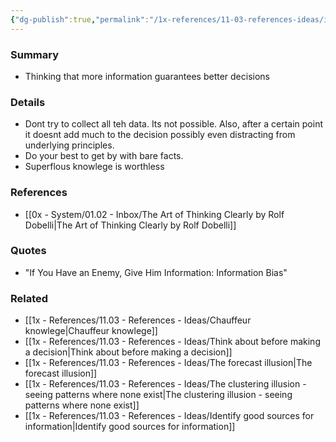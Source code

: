 ```yaml
---
{"dg-publish":true,"permalink":"/1x-references/11-03-references-ideas/information-bias/","dgHomeLink":true,"dgPassFrontmatter":false,"dgShowBacklinks":true,"dgShowLocalGraph":false,"dgShowInlineTitle":true}
---
```



### Summary
- Thinking that more information guarantees better decisions

### Details
- Dont try to collect all teh data. Its not possible. Also, after a certain point it doesnt add much to the decision possibly even distracting from underlying principles.
- Do your best to get by with bare facts.
- Superflous knowlege is worthless

### References
- [[0x - System/01.02 - Inbox/The Art of Thinking Clearly by Rolf Dobelli|The Art of Thinking Clearly by Rolf Dobelli]]

### Quotes
- "If You Have an Enemy, Give Him Information: Information Bias"

### Related
- [[1x - References/11.03 - References - Ideas/Chauffeur knowlege|Chauffeur knowlege]]
- [[1x - References/11.03 - References - Ideas/Think about before making a decision|Think about before making a decision]]
- [[1x - References/11.03 - References - Ideas/The forecast illusion|The forecast illusion]]
- [[1x - References/11.03 - References - Ideas/The clustering illusion - seeing patterns where none exist|The clustering illusion - seeing patterns where none exist]]
- [[1x - References/11.03 - References - Ideas/Identify good sources for information|Identify good sources for information]]
